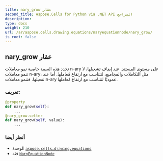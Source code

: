 ```yaml
---
title: nary_grow عقار
second_title: Aspose.Cells for Python via .NET API المراجع
description:
type: docs
weight: 210
url: /ar/aspose.cells.drawing.equations/naryequationnode/nary_grow/
is_root: false
---
```

##  nary_grow عقار

تحدد هذه السمة خاصية نمو معاملات n-ary على مستوى المستند. عند إيقاف تشغيلها، لا تنمو معاملات n-ary، مثل التكاملات والمجاميع، لتتناسب مع ارتفاع مُعاملها. أما عند تفعيلها، فتنمو معاملات n-ary عموديًا لتتناسب مع ارتفاع مُعاملها.
###  تعريف:
```python
@property
def nary_grow(self):
    ...
@nary_grow.setter
def nary_grow(self, value):
    ...
```

###  أنظر أيضا
* الوحدة [`aspose.cells.drawing.equations`](../../)
* فئة [`NaryEquationNode`](/cells/python-net/ar/aspose.cells.drawing.equations/naryequationnode)
